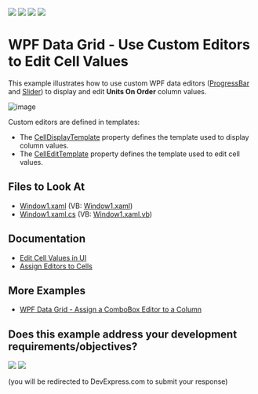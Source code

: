 <!-- default badges list -->
![](https://img.shields.io/endpoint?url=https://codecentral.devexpress.com/api/v1/VersionRange/128653470/22.2.2%2B)
[![](https://img.shields.io/badge/Open_in_DevExpress_Support_Center-FF7200?style=flat-square&logo=DevExpress&logoColor=white)](https://supportcenter.devexpress.com/ticket/details/E1596)
[![](https://img.shields.io/badge/📖_How_to_use_DevExpress_Examples-e9f6fc?style=flat-square)](https://docs.devexpress.com/GeneralInformation/403183)
[![](https://img.shields.io/badge/💬_Leave_Feedback-feecdd?style=flat-square)](#does-this-example-address-your-development-requirementsobjectives)
<!-- default badges end -->
# WPF Data Grid - Use Custom Editors to Edit Cell Values

This example illustrates how to use custom WPF data editors ([ProgressBar](https://docs.microsoft.com/en-us/dotnet/api/system.windows.controls.progressbar) and [Slider](https://docs.microsoft.com/en-us/dotnet/api/system.windows.controls.slider)) to display and edit **Units On Order** column values.

![image](https://user-images.githubusercontent.com/65009440/171182860-0dab0ada-9b5c-4faa-ab66-0f7a28b19e32.png)

Custom editors are defined in templates:

* The [CellDisplayTemplate](https://docs.devexpress.com/WPF/DevExpress.Xpf.Grid.ColumnBase.CellDisplayTemplate) property defines the template used to display column values.
* The [CellEditTemplate](https://docs.devexpress.com/WPF/DevExpress.Xpf.Grid.ColumnBase.CellEditTemplate) property defines the template used to edit cell values.

## Files to Look At

* [Window1.xaml](./CS/Window1.xaml) (VB: [Window1.xaml](./VB/Window1.xaml))
* [Window1.xaml.cs](./CS/Window1.xaml.cs) (VB: [Window1.xaml.vb](./VB/Window1.xaml.vb))

## Documentation

* [Edit Cell Values in UI](http://docs.devexpress.com/WPF/6606/controls-and-libraries/data-grid/data-editing-and-validation/modify-cell-values/inplace-editors)
* [Assign Editors to Cells](http://docs.devexpress.com/WPF/401011/controls-and-libraries/data-grid/data-editing-and-validation/modify-cell-values/assign-an-editor-to-a-cell)

## More Examples

* [WPF Data Grid - Assign a ComboBox Editor to a Column](https://github.com/DevExpress-Examples/wpf-data-grid-assign-combobox-editor-to-column)
<!-- feedback -->
## Does this example address your development requirements/objectives?

[<img src="https://www.devexpress.com/support/examples/i/yes-button.svg"/>](https://www.devexpress.com/support/examples/survey.xml?utm_source=github&utm_campaign=wpf-data-grid-use-custom-editors-to-edit-cell-values&~~~was_helpful=yes) [<img src="https://www.devexpress.com/support/examples/i/no-button.svg"/>](https://www.devexpress.com/support/examples/survey.xml?utm_source=github&utm_campaign=wpf-data-grid-use-custom-editors-to-edit-cell-values&~~~was_helpful=no)

(you will be redirected to DevExpress.com to submit your response)
<!-- feedback end -->
